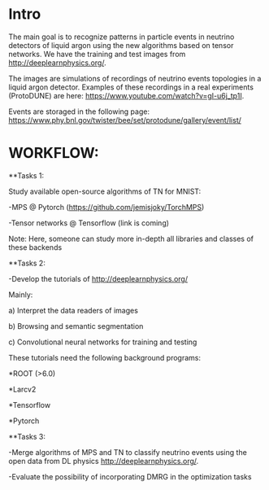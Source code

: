 
Intro
======

The main goal is to recognize patterns in particle events in neutrino detectors of liquid argon using the new algorithms based on tensor networks. We have the training and test images from  http://deeplearnphysics.org/.

The images are simulations of recordings of neutrino events topologies in a liquid argon detector. Examples of these recordings in a real experiments (ProtoDUNE) are here: https://www.youtube.com/watch?v=gI-u6j_tp1I.

Events are storaged in the following page: https://www.phy.bnl.gov/twister/bee/set/protodune/gallery/event/list/



WORKFLOW:
=========



**Tasks 1:

Study available open-source algorithms of TN for MNIST:

-MPS @ Pytorch (https://github.com/jemisjoky/TorchMPS)

-Tensor networks @ Tensorflow (link is coming)

Note: Here, someone can study more in-depth all libraries and classes of these backends

**Tasks 2:

-Develop the tutorials of http://deeplearnphysics.org/

Mainly:

a) Interpret the data readers of images

b)  Browsing and semantic segmentation

c) Convolutional neural networks for training and testing 

These tutorials need the following background programs:

*ROOT (>6.0)

*Larcv2

*Tensorflow

*Pytorch

**Tasks 3:

-Merge algorithms of MPS and TN to classify neutrino events using the open data from DL physics  http://deeplearnphysics.org/.

-Evaluate the possibility of incorporating DMRG in the optimization tasks
